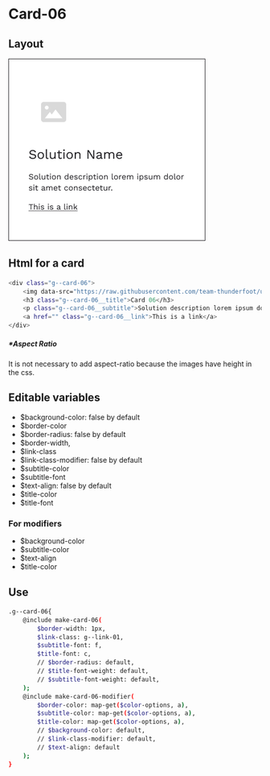 # Card-06

## Layout

![alt text][card-06]

[card-06]: /src/img/global-components/card/card-06.png

## Html for a card

```sh
<div class="g--card-06">
    <img data-src="https://raw.githubusercontent.com/team-thunderfoot/ui/main/src/img/global-components/card/card-img-placeholder.png" src="/src/img/global-components/placeholder.jpg" alt="alt text" class="g--card-06__media g--lazy-01">
    <h3 class="g--card-06__title">Card 06</h3>
    <p class="g--card-06__subtitle">Solution description lorem ipsum dolor sit amet consectetur.</p>
    <a href="" class="g--card-06__link">This is a link</a>
</div>
```

##### \*Aspect Ratio

It is not necessary to add aspect-ratio because the images have height in the css.

## Editable variables

- $background-color: false by default
- $border-color
- $border-radius: false by default
- $border-width,
- $link-class
- $link-class-modifier: false by default
- $subtitle-color
- $subtitle-font
- $text-align: false by default
- $title-color
- $title-font

### For modifiers

- $background-color
- $subtitle-color
- $text-align
- $title-color

## Use

```sh
.g--card-06{
    @include make-card-06(
        $border-width: 1px,
        $link-class: g--link-01,
        $subtitle-font: f,
        $title-font: c,
        // $border-radius: default,
        // $title-font-weight: default,
        // $subtitle-font-weight: default,
    );
    @include make-card-06-modifier(
        $border-color: map-get($color-options, a),
        $subtitle-color: map-get($color-options, a),
        $title-color: map-get($color-options, a),
        // $background-color: default,
        // $link-class-modifier: default,
        // $text-align: default
    );
}
```
